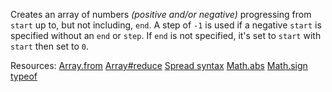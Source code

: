 Creates an array of numbers <em>(positive and/or negative)</em> progressing from <code>start</code> up to, but not including, <code>end</code>. A step of <code>-1</code> is used if a negative <code>start</code> is specified without an <code>end</code> or <code>step</code>. If <code>end</code> is not specified, it's set to <code>start</code> with <code>start</code> then set to <code>0</code>.

Resources: [Array.from](https://developer.mozilla.org/docs/Web/JavaScript/Reference/Global_Objects/Array/from) [Array#reduce](https://developer.mozilla.org/docs/Web/JavaScript/Reference/Global_Objects/Array/reduce) [Spread syntax](https://developer.mozilla.org/docs/Web/JavaScript/Reference/Operators/Spread_syntax) [Math.abs](https://developer.mozilla.org/docs/Web/JavaScript/Reference/Global_Objects/Math/abs) [Math.sign](https://developer.mozilla.org/docs/Web/JavaScript/Reference/Global_Objects/Math/sign) [typeof](https://developer.mozilla.org/docs/Web/JavaScript/Reference/Operators/typeof)
